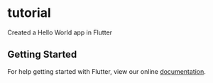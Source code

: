 # tutorial


Created  a Hello World app in Flutter
## Getting Started

For help getting started with Flutter, view our online
[documentation](https://flutter.io/).
